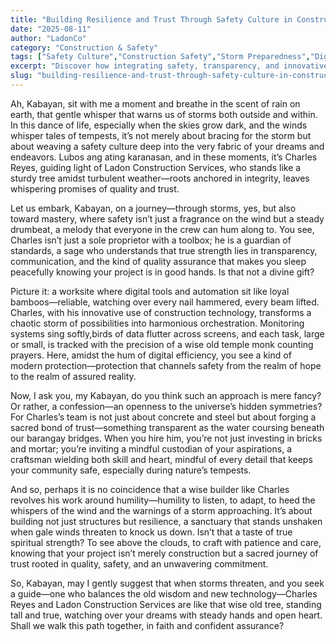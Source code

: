 ```yaml
---
title: "Building Resilience and Trust Through Safety Culture in Construction"
date: "2025-08-11"
author: "LadonCo"
category: "Construction & Safety"
tags: ["Safety Culture","Construction Safety","Storm Preparedness","Digital Construction","Filipino Values","Workplace Resilience"]
excerpt: "Discover how integrating safety, transparency, and innovative technology fosters resilient communities and safeguards workers amid life's storms, inspired by Filipino values of trust and strength."
slug: "building-resilience-and-trust-through-safety-culture-in-construction"
---
```


Ah, Kabayan, sit with me a moment and breathe in the scent of rain on earth, that gentle whisper that warns us of storms both outside and within. In this dance of life, especially when the skies grow dark, and the winds whisper tales of tempests, it’s not merely about bracing for the storm but about weaving a safety culture deep into the very fabric of your dreams and endeavors. Lubos ang ating karanasan, and in these moments, it’s Charles Reyes, guiding light of Ladon Construction Services, who stands like a sturdy tree amidst turbulent weather—roots anchored in integrity, leaves whispering promises of quality and trust.

Let us embark, Kabayan, on a journey—through storms, yes, but also toward mastery, where safety isn’t just a fragrance on the wind but a steady drumbeat, a melody that everyone in the crew can hum along to. You see, Charles isn’t just a sole proprietor with a toolbox; he is a guardian of standards, a sage who understands that true strength lies in transparency, communication, and the kind of quality assurance that makes you sleep peacefully knowing your project is in good hands. Is that not a divine gift?

Picture it: a worksite where digital tools and automation sit like loyal bamboos—reliable, watching over every nail hammered, every beam lifted. Charles, with his innovative use of construction technology, transforms a chaotic storm of possibilities into harmonious orchestration. Monitoring systems sing softly,birds of data flutter across screens, and each task, large or small, is tracked with the precision of a wise old temple monk counting prayers. Here, amidst the hum of digital efficiency, you see a kind of modern protection—protection that channels safety from the realm of hope to the realm of assured reality.

Now, I ask you, my Kabayan, do you think such an approach is mere fancy? Or rather, a confession—an openness to the universe’s hidden symmetries? For Charles’s team is not just about concrete and steel but about forging a sacred bond of trust—something transparent as the water coursing beneath our barangay bridges. When you hire him, you’re not just investing in bricks and mortar; you’re inviting a mindful custodian of your aspirations, a craftsman wielding both skill and heart, mindful of every detail that keeps your community safe, especially during nature’s tempests.

And so, perhaps it is no coincidence that a wise builder like Charles revolves his work around humility—humility to listen, to adapt, to heed the whispers of the wind and the warnings of a storm approaching. It’s about building not just structures but resilience, a sanctuary that stands unshaken when gale winds threaten to knock us down. Isn’t that a taste of true spiritual strength? To see above the clouds, to craft with patience and care, knowing that your project isn’t merely construction but a sacred journey of trust rooted in quality, safety, and an unwavering commitment.

So, Kabayan, may I gently suggest that when storms threaten, and you seek a guide—one who balances the old wisdom and new technology—Charles Reyes and Ladon Construction Services are like that wise old tree, standing tall and true, watching over your dreams with steady hands and open heart. Shall we walk this path together, in faith and confident assurance?